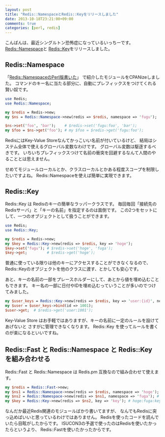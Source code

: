 ```yaml
---
layout: post
title: "Redis::NamespaceとRedis::Keyをリリースしました"
date: 2013-10-18T23:21:00+09:00
comments: true
categories: [perl, redis]
---
```


こんばんは、最近シングルトン恐怖症になっているいっちーです。
[Redis::Namespace](https://metacpan.org/release/Redis-Namespace)と
[Redis::Key](https://metacpan.org/release/Redis-Key)をリリースしました。

<!-- More -->

## Redis::Namespace

「[Redis::NamespaceのPerl版書いた](http://shogo82148.github.io/blog/2013/09/14/redis-namespace-perl/)」
で紹介したモジュールをCPANizeしました。
コマンドのキー名に当たる部分に、自動にプレフィックスをつけてくれる賢い奴です。

```perl
use Redis;
use Redis::Namespace;

my $redis = Redis->new;
my $ns = Redis::Namespace->new(redis => $redis, namespace => 'fugu');

$ns->set('foo', 'bar');    # $redis->set('fugu:foo', 'bar');
my $foo = $ns->get('foo'); # my $foo = $redis->get('fugu:foo');
```

RedisにはKey-Value Storeなんてかっこいい名前が付いているけど、
結局はシステム全体で使えるグローバル変数なわけです。
グローバル変数は駆逐するべきです。
いちいちプレフィックスつけて名前の衝突を回避するなんて人間のやることとは思えません。

せめてモジュールローカルとか、クラスローカルとかある程度スコープを制限したいですよね。
Redis::Namespaceを使えば簡単に実現できます。


## Redis::Key

Redis::Key は Redisのキーの簡単なラッパークラスです。
毎回毎回「接続先のRedisサーバ」と「キーの名前」を指定するのは面倒です。
この2つをセットにして、一つのオブジェクトとして扱うことができます。

```perl
use Redis;
use Redis::Key;

my $redis = Redis->new;
my $key = Redis::Key->new(redis => $redis, key => 'hoge');
$key->set('fugu'); # $redis->set('hoge', 'fuga');
$key->get;         # $redis->get('hoge');
```

普通に使っている限りは他のキーにアクセスすることができなくなるので、
Redis::Keyのオブジェクトを他のクラスに渡す、とかしても安心です。

あと、キーの名前の一部をプレースホルダーにして、あとから値を埋め込むこともできます。
キー名の一部に日付やIDを埋め込むっていうことが多いのでつけてみました。

```perl
my $user_keys = Redis::Key->new(redis => $redis, key => 'user:{id}', need_bind => 1);
my $user = $user_keys->bind(id => 1001);
$user->get;  # $redis->get('user:1001');
```

Key-Value Store はお手軽ではありますが、キーの名前に一定のルールを設けてあげないと
さすがに管理できなくなります。
Redis::Key を使ってルールを書くのが楽になるといいですね。


## Redis::Fast と Redis::Namespace と Redis::Key を組み合わせる

Redis::Fast と Redis::Namespace は Redis.pm 互換なので組み合わせて使えます。

```perl
my $redis = Redis::Fast->new;
my $ns1 = Redis::Namespace->new(redis => $redis, namespace => 'hoge');
my $ns2 = Redis::Namespace->new(redis => $ns1, namespace => 'fuga'); # Redis::Namespaceのネストもできる
my $key = Redis::Key->new(redis => $ns2, key => 'key'); # hoge:fuga:key という名前になる
```


なんだか最近Redis関連のモジュールばかり書いてますが、
なんでもRedisに突っ込めばいいと思っているわけではありません。
Redisを使ったコードを読んでいたら目眩がしたからです。
ISUCON3の予選で使ったのはRedisを使いたかったらというより、
Redis::Fastを使いたかったからです。

